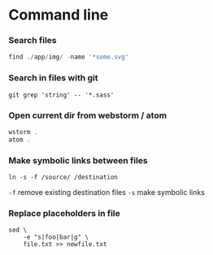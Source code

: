 # Command line

### Search files
```js
find ./app/img/ -name '*some.svg'
```
### Search in files with git
```
git grep 'string' -- '*.sass'
```

### Open current dir from webstorm / atom
```js
wstorm .
atom .
```

### Make symbolic links between files
```
ln -s -f /source/ /destination
```
`-f` remove existing destination files
`-s` make symbolic links

### Replace placeholders in file
```
sed \
    -e "s|foo|bar|g" \
    file.txt >> newfile.txt
```
